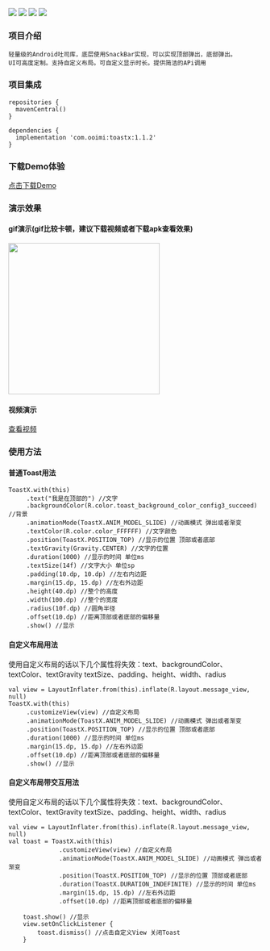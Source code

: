![](https://img.shields.io/badge/platform-Android-yellow.svg) ![](https://img.shields.io/badge/license-MIT-red)  ![](https://img.shields.io/badge/language-kotlin-brightgreen) ![](https://img.shields.io/badge/API-21%2B-brightgreen.svg?style=flat) 

### 项目介绍
    轻量级的Android吐司库，底层使用SnackBar实现，可以实现顶部弹出，底部弹出。
    UI可高度定制。支持自定义布局。可自定义显示时长。提供简洁的APi调用
    
### 项目集成
     
 ```
 repositories {
   mavenCentral()
 }
 
 dependencies {
   implementation 'com.ooimi:toastx:1.1.2'
 }
  ```

### 下载Demo体验
   [点击下载Demo](https://github.com/yinshuai0324/ToastX/blob/main/doc/app-release.apk)

### 演示效果

#### gif演示(gif比较卡顿，建议下载视频或者下载apk查看效果)
<img src="https://github.com/yinshuai0324/ToastX/blob/main/doc/gifs.gif" width = "300" alt="" align=center />

#### 视频演示
[查看视频](https://github.com/yinshuai0324/ToastX/blob/main/doc/videos.mp4)

### 使用方法

#### 普通Toast用法
```
ToastX.with(this)
     .text("我是在顶部的") //文字
     .backgroundColor(R.color.toast_background_color_config3_succeed) //背景
     .animationMode(ToastX.ANIM_MODEL_SLIDE) //动画模式 弹出或者渐变
     .textColor(R.color.color_FFFFFF) //文字颜色
     .position(ToastX.POSITION_TOP) //显示的位置 顶部或者底部
     .textGravity(Gravity.CENTER) //文字的位置
     .duration(1000) //显示的时间 单位ms
     .textSize(14f) //文字大小 单位sp
     .padding(10.dp, 10.dp) //左右内边距
     .margin(15.dp, 15.dp) //左右外边距
     .height(40.dp) //整个的高度
     .width(100.dp) //整个的宽度
     .radius(10f.dp) //圆角半径
     .offset(10.dp) //距离顶部或者底部的偏移量
     .show() //显示
```

#### 自定义布局用法

使用自定义布局的话以下几个属性将失效：text、backgroundColor、textColor、textGravity
textSize、padding、height、width、radius

```
val view = LayoutInflater.from(this).inflate(R.layout.message_view, null)
ToastX.with(this)
     .customizeView(view) //自定义布局
     .animationMode(ToastX.ANIM_MODEL_SLIDE) //动画模式 弹出或者渐变
     .position(ToastX.POSITION_TOP) //显示的位置 顶部或者底部
     .duration(1000) //显示的时间 单位ms
     .margin(15.dp, 15.dp) //左右外边距
     .offset(10.dp) //距离顶部或者底部的偏移量
     .show() //显示
```


#### 自定义布局带交互用法

使用自定义布局的话以下几个属性将失效：text、backgroundColor、textColor、textGravity
textSize、padding、height、width、radius

```
val view = LayoutInflater.from(this).inflate(R.layout.message_view, null)
val toast = ToastX.with(this)
              .customizeView(view) //自定义布局
              .animationMode(ToastX.ANIM_MODEL_SLIDE) //动画模式 弹出或者渐变
              .position(ToastX.POSITION_TOP) //显示的位置 顶部或者底部
              .duration(ToastX.DURATION_INDEFINITE) //显示的时间 单位ms
              .margin(15.dp, 15.dp) //左右外边距
              .offset(10.dp) //距离顶部或者底部的偏移量

    toast.show() //显示
    view.setOnClickListener {
        toast.dismiss() //点击自定义View 关闭Toast
    }
```



